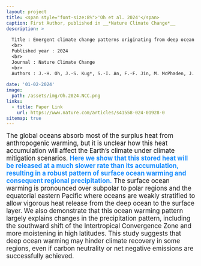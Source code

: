 ```yaml
---
layout: project
title: <span style="font-size:8%">'Oh et al. 2024'</span>
caption: First Author, published in __*Nature Climate Change*__
description: >
  
  Title : Emergent climate change patterns originating from deep ocean warming in climate mitigation scenarios
  <br>
  Published year : 2024
  <br>
  Journal : Nature Climate Change
  <br>
  Authors : J.-H. Oh, J.-S. Kug*, S.-I. An, F.-F. Jin, M. McPhaden, J. Shin
  
date: '01-02-2024'
image: 
  path: /assets/img/Oh.2024.NCC.png
links:
  - title: Paper Link
    url: https://www.nature.com/articles/s41558-024-01928-0
sitemap: true
---
```


<span style="font-size:120%">The global oceans absorb most of the surplus heat from anthropogenic warming, but it is unclear how this heat accumulation will affect the Earth’s climate under climate mitigation scenarios. <span style="color: DodgerBlue">__Here we show that this stored heat will be released at a much slower rate than its accumulation, resulting in a robust pattern of surface ocean warming and consequent regional precipitation.__</span> The surface ocean warming is pronounced over subpolar to polar regions and the equatorial eastern Pacific where oceans are weakly stratified to allow vigorous heat release from the deep ocean to the surface layer. We also demonstrate that this ocean warming pattern largely explains changes in the precipitation pattern, including the southward shift of the Intertropical Convergence Zone and more moistening in high latitudes. This study suggests that deep ocean warming may hinder climate recovery in some regions, even if carbon neutrality or net negative emissions are successfully achieved.</span>